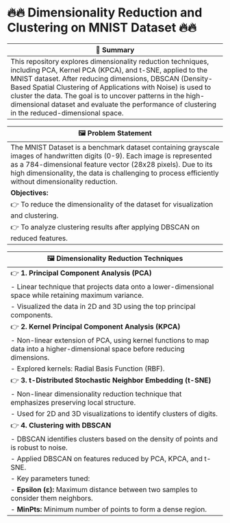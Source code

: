 # 🔥🔥 Dimensionality Reduction and Clustering on MNIST Dataset 🔥🔥

| 📜 **Summary** |
|-----------------------------------|
| This repository explores dimensionality reduction techniques, including PCA, Kernel PCA (KPCA), and t-SNE, applied to the MNIST dataset. After reducing dimensions, DBSCAN (Density-Based Spatial Clustering of Applications with Noise) is used to cluster the data. The goal is to uncover patterns in the high-dimensional dataset and evaluate the performance of clustering in the reduced-dimensional space.|

| 🖼️ Problem Statement |
|----------------------|
| The MNIST Dataset is a benchmark dataset containing grayscale images of handwritten digits (0-9). Each image is represented as a 784-dimensional feature vector (28x28 pixels). Due to its high dimensionality, the data is challenging to process efficiently without dimensionality reduction. |
| **Objectives:** |
| 👉 To reduce the dimensionality of the dataset for visualization and clustering. |
| 👉 To analyze clustering results after applying DBSCAN on reduced features. |


| 🖼️ Dimensionality Reduction Techniques |
|----------------------------------------|
| 👉  **1. Principal Component Analysis (PCA)**  |
| - Linear technique that projects data onto a lower-dimensional space while retaining maximum variance. |
| - Visualized the data in 2D and 3D using the top principal components. |
| 👉  **2. Kernel Principal Component Analysis (KPCA)** |
| - Non-linear extension of PCA, using kernel functions to map data into a higher-dimensional space before reducing dimensions. |
| - Explored kernels: Radial Basis Function (RBF). |
| 👉  **3. t-Distributed Stochastic Neighbor Embedding (t-SNE)** |
| - Non-linear dimensionality reduction technique that emphasizes preserving local structure. |
| - Used for 2D and 3D visualizations to identify clusters of digits. |
| 👉  **4. Clustering with DBSCAN** |
| - DBSCAN identifies clusters based on the density of points and is robust to noise. |
| - Applied DBSCAN on features reduced by PCA, KPCA, and t-SNE. |
| - Key parameters tuned: |
|   - **Epsilon (ε):** Maximum distance between two samples to consider them neighbors. |
|   - **MinPts:** Minimum number of points to form a dense region. |


